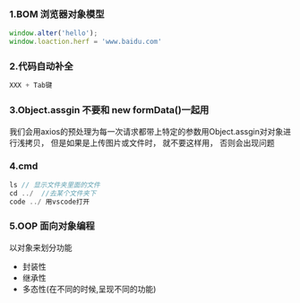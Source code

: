 ### 1.BOM 浏览器对象模型
```js
window.alter('hello');
window.loaction.herf = 'www.baidu.com'
```

### 2.代码自动补全
```js
XXX + Tab键
```

### 3.Object.assgin 不要和 new formData()一起用

我们会用axios的预处理为每一次请求都带上特定的参数用Object.assgin对对象进行浅拷贝， 但是如果是上传图片或文件时， 就不要这样用， 否则会出现问题

### 4.cmd
```js
ls // 显示文件夹里面的文件
cd ../  //去某个文件夹下
code ../ 用vscode打开
```

### 5.OOP 面向对象编程

以对象来划分功能
+ 封装性
+ 继承性
+ 多态性(在不同的时候,呈现不同的功能)
